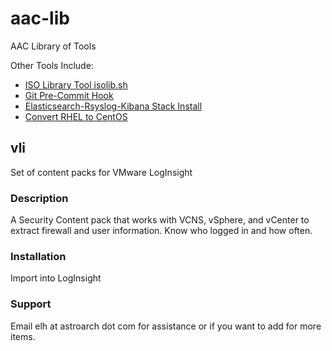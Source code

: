 # aac-lib
AAC Library of Tools

Other Tools Include:

- <a href=https://github.com/Texiwill/aac-lib/tree/master/isolib>ISO Library Tool isolib.sh</a>
- <a href=https://github.com/Texiwill/aac-lib/tree/master/hooks>Git Pre-Commit Hook</a>
- <a href=https://github.com/Texiwill/aac-lib/tree/master/erk>Elasticsearch-Rsyslog-Kibana Stack Install</a>
- <a href=https://github.com/Texiwill/aac-lib/tree/master/tocentos>Convert RHEL to CentOS</a>

## vli
Set of content packs for VMware LogInsight

### Description
A Security Content pack that works with VCNS, vSphere, and vCenter to extract firewall and user information. Know who logged in and how often.

### Installation
Import into LogInsight

### Support
Email elh at astroarch dot com for assistance or if you want to add
for more items.

